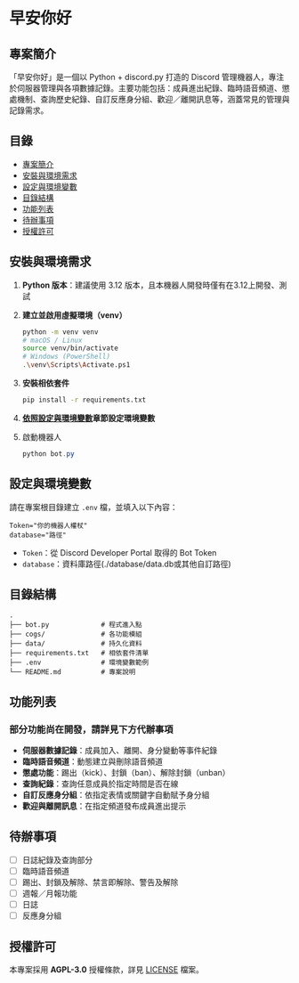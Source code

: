 # 早安你好

## 專案簡介

「早安你好」是一個以 Python + discord.py 打造的 Discord 管理機器人，專注於伺服器管理與各項數據記錄。主要功能包括：成員進出紀錄、臨時語音頻道、懲處機制、查詢歷史紀錄、自訂反應身分組、歡迎／離開訊息等，涵蓋常見的管理與記錄需求。

## 目錄

* [專案簡介](#專案簡介)
* [安裝與環境需求](#安裝與環境需求)
* [設定與環境變數](#設定與環境變數)
* [目錄結構](#目錄結構)
* [功能列表](#功能列表)
* [待辦事項](#待辦事項)
* [授權許可](#授權許可)

## 安裝與環境需求

1. **Python 版本**：建議使用 3.12 版本，且本機器人開發時僅有在3.12上開發、測試
2. **建立並啟用虛擬環境（venv）**
   ```bash
   python -m venv venv
   # macOS / Linux
   source venv/bin/activate
   # Windows (PowerShell)
   .\venv\Scripts\Activate.ps1
   ```
3. **安裝相依套件**

   ```bash
   pip install -r requirements.txt
   ```

4. **[依照設定與環境變數](#設定與環境變數)章節設定環境變數**

5. 啟動機器人
    ```powershell
    python bot.py
    ```

## 設定與環境變數

請在專案根目錄建立 `.env` 檔，並填入以下內容：

```env
Token="你的機器人權杖"
database="路徑"
```

* `Token`：從 Discord Developer Portal 取得的 Bot Token
* `database`：資料庫路徑(./database/data.db或其他自訂路徑)

## 目錄結構

```
.
├── bot.py             # 程式進入點
├── cogs/              # 各功能模組
├── data/              # 持久化資料
├── requirements.txt   # 相依套件清單
├── .env               # 環境變數範例
└── README.md          # 專案說明
```

## 功能列表
### 部分功能尚在開發，請詳見下方代辦事項
* **伺服器數據記錄**：成員加入、離開、身分變動等事件紀錄
* **臨時語音頻道**：動態建立與刪除語音頻道
* **懲處功能**：踢出（kick）、封鎖（ban）、解除封鎖（unban）
* **查詢紀錄**：查詢任意成員於指定時間是否在線
* **自訂反應身分組**：依指定表情或關鍵字自動賦予身分組
* **歡迎與離開訊息**：在指定頻道發布成員進出提示

## 待辦事項
* [ ] 日誌紀錄及查詢部分
* [ ] 臨時語音頻道
* [ ] 踢出、封鎖及解除、禁言即解除、警告及解除
* [ ] 週報／月報功能
* [ ] 日誌
* [ ] 反應身分組

## 授權許可

本專案採用 **AGPL-3.0** 授權條款，詳見 [LICENSE](./LICENSE) 檔案。
